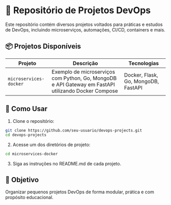 # 📁 Repositório de Projetos DevOps
Este repositório contém diversos projetos voltados para práticas e estudos de DevOps, incluindo microserviços, automações, CI/CD, containers e mais.

## 📦 Projetos Disponíveis

| Projeto              | Descrição                                                                                  | Tecnologias                         |
|----------------------|--------------------------------------------------------------------------------------------|-------------------------------------|
| `microservices-docker` | Exemplo de microserviços com Python, Go, MongoDB e API Gateway em FastAPI utilizando Docker Compose | Docker, Flask, Go, MongoDB, FastAPI |


## 📜 Como Usar
1. Clone o repositório:
```bash
git clone https://github.com/seu-usuario/devops-projects.git
cd devops-projects
```

2. Acesse um dos diretórios de projeto:
```bash
cd microservices-docker
```

3. Siga as instruções no README.md de cada projeto.

## 🎯 Objetivo
Organizar pequenos projetos DevOps de forma modular, prática e com propósito educacional.